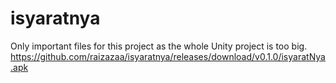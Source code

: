 # isyaratnya

Only important files for this project as the whole Unity project is too big.
https://github.com/raizazaa/isyaratnya/releases/download/v0.1.0/isyaratNya.apk
